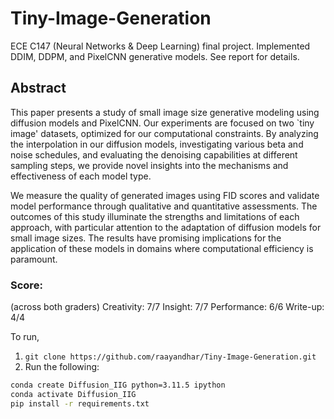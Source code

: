 # Tiny-Image-Generation

ECE C147 (Neural Networks & Deep Learning) final project. Implemented DDIM, DDPM, and PixelCNN generative models. See report for details.

## Abstract
This paper presents a study of small image size generative modeling using diffusion models and PixelCNN. Our experiments are focused on two `tiny image' datasets, optimized for our computational constraints. By analyzing the interpolation in our diffusion models, investigating various beta and noise schedules, and evaluating the denoising capabilities at different sampling steps, we provide novel insights into the mechanisms and effectiveness of each model type.

We measure the quality of generated images using FID scores and validate model performance through qualitative and quantitative assessments. The outcomes of this study illuminate the strengths and limitations of each approach, with particular attention to the adaptation of diffusion models for small image sizes. The results have promising implications for the application of these models in domains where computational efficiency is paramount.

### Score:
(across both graders)
Creativity: 7/7
Insight: 7/7
Performance: 6/6
Write-up: 4/4

To run, 
1. `git clone https://github.com/raayandhar/Tiny-Image-Generation.git`
2. Run the following:
```bash
conda create Diffusion_IIG python=3.11.5 ipython
conda activate Diffusion_IIG
pip install -r requirements.txt
```


